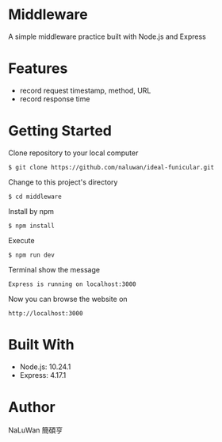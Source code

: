 # Middleware
A simple middleware practice built with Node.js and Express

# Features
* record request timestamp, method, URL
* record response time

# Getting Started
Clone repository to your local computer
```
$ git clone https://github.com/naluwan/ideal-funicular.git
```
Change to this project's directory
```
$ cd middleware
```
Install by npm
```
$ npm install
```
Execute
```
$ npm run dev
```
Terminal show the message
```
Express is running on localhost:3000
```
Now you can browse the website on
```
http://localhost:3000
```
# Built With
* Node.js: 10.24.1
* Express: 4.17.1
 
# Author
NaLuWan 簡碩亨